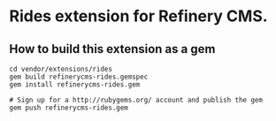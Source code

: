 # Rides extension for Refinery CMS.

## How to build this extension as a gem

    cd vendor/extensions/rides
    gem build refinerycms-rides.gemspec
    gem install refinerycms-rides.gem

    # Sign up for a http://rubygems.org/ account and publish the gem
    gem push refinerycms-rides.gem